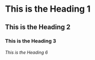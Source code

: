 # This is the Heading 1
## This is the Heading 2
### This is the Heading 3
###### This is the Heading 6
